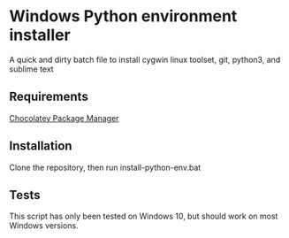 # Windows Python environment installer

A quick and dirty batch file to install cygwin linux toolset, git, python3, and sublime text

## Requirements

[Chocolatey Package Manager](https://chocolatey.org/install)

## Installation

Clone the repository, then run install-python-env.bat

## Tests

This script has only been tested on Windows 10, but should work on most Windows versions.